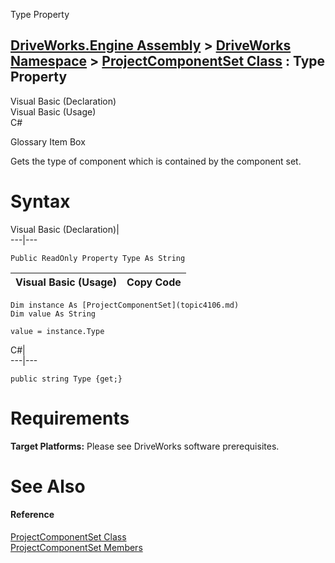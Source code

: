 Type Property   
  
[DriveWorks.Engine Assembly](topic2156.md) > [DriveWorks Namespace](topic2159.md) > [ProjectComponentSet Class](topic4106.md) : Type Property  
---  
  
Visual Basic (Declaration)    
Visual Basic (Usage)    
C# 

Glossary Item Box

Gets the type of component which is contained by the component set. 

# Syntax

Visual Basic (Declaration)|   
---|---  
      
    
    Public ReadOnly Property Type As String  
  
Visual Basic (Usage)| Copy Code  
---|---  
      
    
    Dim instance As [ProjectComponentSet](topic4106.md)
    Dim value As String
     
    value = instance.Type  
  
C#|   
---|---  
      
    
    public string Type {get;}  
  
# Requirements

**Target Platforms:** Please see DriveWorks software prerequisites.

# See Also

#### Reference

[ProjectComponentSet Class](topic4106.md)   
[ProjectComponentSet Members](topic4107.md)


